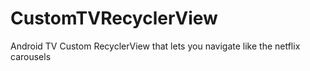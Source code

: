 # CustomTVRecyclerView
Android TV Custom RecyclerView that lets you navigate like the netflix carousels
